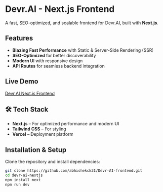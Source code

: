 # Devr.AI - Next.js Frontend

 A fast, SEO-optimized, and scalable frontend for Devr.AI, built with **Next.js**.

##  Features
-  **Blazing Fast Performance** with Static & Server-Side Rendering (SSR)
-  **SEO-Optimized** for better discoverability
-  **Modern UI** with responsive design
-  **API Routes** for seamless backend integration

##  Live Demo
 [Devr.AI Next.js Frontend](https://devr-ai-next.vercel.app)

## 🛠 Tech Stack
- **Next.js** – For optimized performance and modern UI
- **Tailwind CSS** – For styling
- **Vercel** – Deployment platform

##  Installation & Setup
Clone the repository and install dependencies:
```bash
git clone https://github.com/abhishekck31/Devr-AI-frontend.git
cd devr-ai-nextjs
npm install next
npm run dev
